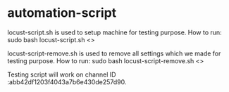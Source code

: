 # automation-script
locust-script.sh is used to setup machine for testing purpose.
How to run:
sudo bash locust-script.sh <<username>>

locust-script-remove.sh is used to remove all settings which we made for testing purpose.
How to run:
sudo bash locust-script-remove.sh <<username>>

Testing script will work on channel ID :abb42df1203f4043a7b6e430de257d90.
